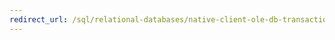 ```yaml
---
redirect_url: /sql/relational-databases/native-client-ole-db-transactions/isolation-levels-ole-db?toc=%2fsql%2frelational-databases%2fnative-client-ole-db-transactions%2ftoc.json
---
```

